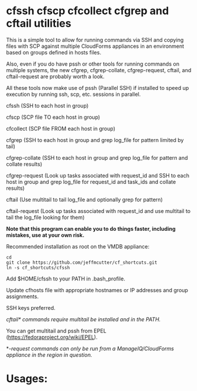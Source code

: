 # cfssh cfscp cfcollect cfgrep and cftail utilities

This is a simple tool to allow for running commands via SSH and copying files with SCP against multiple CloudForms appliances in an environment based on groups defined in hosts files.

Also, even if you do have pssh or other tools for running commands on multiple systems, the new cfgrep, cfgrep-collate, cfgrep-request, cftail, and cftail-request are probably worth a look.

All these tools now make use of pssh (Parallel SSH) if installed to speed up execution by running ssh, scp, etc. sessions in parallel.

cfssh (SSH to each host in group)

cfscp (SCP file TO each host in group)

cfcollect (SCP file FROM each host in group)

cfgrep (SSH to each host in group and grep log_file for pattern limited by tail)

cfgrep-collate (SSH to each host in group and grep log_file for pattern and collate results)

cfgrep-request (Look up tasks associated with request_id and SSH to each host in group and grep log_file for request_id and task_ids and collate results)

cftail (Use multitail to tail log_file and optionally grep for pattern)

cftail-request (Look up tasks associated with request_id and use multitail to tail the log_file looking for them)

**Note that this program can enable you to do things faster, including mistakes, use at your own risk.**

Recommended installation as root on the VMDB appliance:
```
cd
git clone https://github.com/jeffmcutter/cf_shortcuts.git
ln -s cf_shortcuts/cfssh
```
Add $HOME/cfssh to your PATH in .bash_profile.

Update cfhosts file with appropriate hostnames or IP addresses and group assignments.

SSH keys preferred.

*cftail\* commands require multitail be installed and in the PATH.*

You can get multitail and pssh from EPEL (https://fedoraproject.org/wiki/EPEL).

**-request commands can only be run from a ManageIQ/CloudForms appliance in the region in question.*


# Usages:

